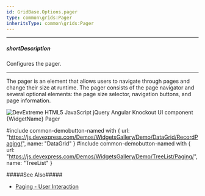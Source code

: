 ```yaml
---
id: GridBase.Options.pager
type: common\grids:Pager
inheritsType: common\grids:Pager
---
```

---
##### shortDescription
Configures the pager.

---
The pager is an element that allows users to navigate through pages and change their size at runtime. The pager consists of the page navigator and several optional elements: the page size selector, navigation buttons, and page information.

![DevExtreme HTML5 JavaScript jQuery Angular Knockout UI component {WidgetName} Pager](/images/{WidgetName}/visual_elements/pager.png)

#include common-demobutton-named with {
    url: "https://js.devexpress.com/Demos/WidgetsGallery/Demo/DataGrid/RecordPaging/",
    name: "DataGrid"
}
#include common-demobutton-named with {
    url: "https://js.devexpress.com/Demos/WidgetsGallery/Demo/TreeList/Paging/",
    name: "TreeList"
}

#####See Also#####
- [Paging - User Interaction](/concepts/05%20UI%20Components/DataGrid/35%20Paging/10%20User%20Interaction.md '/Documentation/Guide/UI_Components/{WidgetName}/Paging/#User_Interaction')